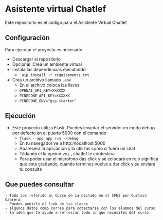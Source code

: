
# Asistente virtual Chatlef
Este repositorio es el código para el Asistente Virtual Chatlef


## Configuración
Para ejecutar el proyecto es necesario:
- Descargar el repositorio
- Opcional: Crea un ambiente virtual
- Instala las dependencias ejecutando 
	- ```  pip install -r requirements.txt ```
- Crea un archivo llamado ```.env```
	- En el archivo coloca las llaves.
	- ```OPENAI_API_KEY=XXXXXX```
	- ```PINECONE_API_KEY=XXXXXX```
	- ```PINECONE_ENV="gcp-starter"```


## Ejecución
- Este proyecto utiliza Flask. Puedes levantar el servidor en modo debug por defecto en el puerto 5000 con el comando
	- ```flask --app app run --debug```
	- En tu navegador ve a http://localhost:5000
	- Aparecera la aplicacion y lo utilizas como si fuera un chat
	- Tildando el la opcion voz , chatlef te contestara
	- Para poder usar el microfono das click y se colocará en rojo significa
	  que esta grabando, cuando termines vuelve a dar click y se enviara tu consulta
	
## Que puedes consultar
	- Todo los referido al Curso de ia dictado en el IFES por Gustavo Cabrera
	- Puedes pedirle el link de las clases
	- algunos datos como correo para cotactarse con los alumnos del curso
    - la idea que te ayude a refrescar todo lo que necesites del curso

